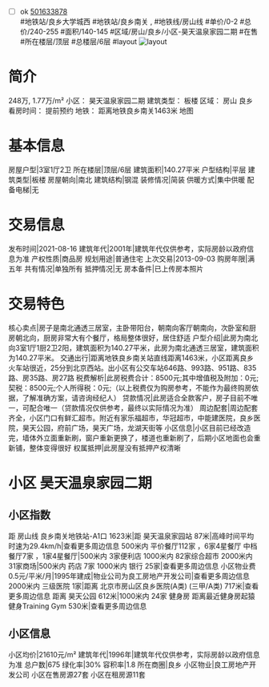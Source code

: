- [ ] ok [501633878](https://bj.5i5j.com/ershoufang/501633878.html)  
 #地铁站/良乡大学城西 #地铁站/良乡南关 ,  #地铁线/房山线
#单价/0-2 #总价/240-255 #面积/140-145   #区域/房山/良乡/小区-昊天温泉家园二期 #在售 #所在楼层/顶层 #总楼层/6层 #layout 
![layout](http://image2a.5i5j.com/scm/HOUSE_CUSTOMER/e75facd5293b49118a632e215d4ebd77.jpg_P5.jpg) 
# 简介 
 248万,  1.77万/m² 
小区： 昊天温泉家园二期
建筑类型： 板楼
区域： 房山 良乡
看房时间： 提前预约
地铁： 距离地铁良乡南关1463米 地图
# 基本信息 
 房屋户型|3室1厅2卫
所在楼层|顶层/6层
建筑面积|140.27平米
户型结构|平层
建筑类型|板楼
房屋朝向|南北
建筑结构|钢混
装修情况|简装
供暖方式|集中供暖
配备电梯|无
# 交易信息 
 发布时间|2021-08-16
建筑年代|2001年|建筑年代仅供参考，实际房龄以政府信息为准
产权性质|商品房
规划用途|普通住宅
上次交易|2013-09-03
购房年限|满五年
共有情况|单独所有
抵押情况|无
房本备件|已上传房本照片
# 交易特色 
 核心卖点|房子是南北通透三居室，主卧带阳台，朝南向客厅朝南向，次卧室和厨房朝北向，厨房非常大有个餐厅，格局整体很好，居住舒适
户型介绍|此房为南北向3室1厅1厨2卫2阳，建筑面积为140.27平米，此房为南北通透三居室，建筑面积为140.27平米。
交通出行|距离地铁良乡南关站直线距离1463米，小区距离良乡火车站很近，25分到北京西站。出小区有公交车站646路、993路、951路、835路、房35路、房27路
税费解析|此房税费合计：8500元;其中增值税及附加：0元;契税：8500元;个人所得税：0元;（以上税费仅为购房参考，不能作为最终购房依据，了解准确方案，请咨询经纪人）
贷款情况|此房适合全款客户，房子目前不唯一，可配合唯一（贷款情况仅供参考，最终以实际情况为准）
周边配套|周边配套齐全，小区门口有鲜汇超市。附近有家乐福超市，华冠超市，中能建医院，良乡医院，昊天公园，府前广场，昊天广场，龙湖天街等
小区信息|小区目前已经改造完，墙体外立面重新刷，窗户重新更换了，楼道也重新刷了，后期小区地面也会重新铺，整体变得很好
权属抵押|此房屋没有抵押产权清晰
# 小区 昊天温泉家园二期
## 小区指数 
 距 房山线 良乡南关地铁站-A1口 1623米|距 昊天温泉家园站 87米|高峰时间平均时速为29.4km/h|查看更多周边信息
500米内 平价餐厅112家 ，6家4星餐厅
中档餐厅7家 ，1家4星餐厅|500米内 3家便利店
1000米内 82家综合超市
2000米内 31家商场|500米内 药店 7家
1000米内 银行 25家|查看更多周边信息
小区物业费0.5元/平米/月|1995年建成|物业公司为良工房地产开发公司|查看更多周边信息
2000米内 三级医院 1家|距离 北京市房山区良乡医院(A类) (三甲/A类) 717米|查看更多周边信息
距离 昊天公园 612米|1000米内 24家 健身房
距离最近健身房起猿健身Training Gym 530米|查看更多周边信息
## 小区信息 
 小区均价|21610元/m²
建筑年代|1996年|建筑年代仅供参考，实际房龄以政府信息为准
总户数|675
绿化率|30%
容积率|1.8
所在商圈|良乡
小区物业|良工房地产开发公司
小区在售房源27套
小区在租房源11套
